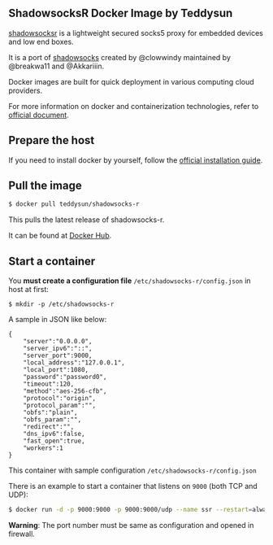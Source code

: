 ## ShadowsocksR Docker Image by Teddysun

[shadowsocksr][1] is a lightweight secured socks5 proxy for embedded devices and low end boxes.

It is a port of [shadowsocks][2] created by @clowwindy maintained by @breakwa11 and @Akkariiin.

Docker images are built for quick deployment in various computing cloud providers.

For more information on docker and containerization technologies, refer to [official document][3].

## Prepare the host

If you need to install docker by yourself, follow the [official installation guide][4].

## Pull the image

```bash
$ docker pull teddysun/shadowsocks-r
```

This pulls the latest release of shadowsocks-r.

It can be found at [Docker Hub][5].

## Start a container

You **must create a configuration file**  `/etc/shadowsocks-r/config.json` in host at first:

```
$ mkdir -p /etc/shadowsocks-r
```

A sample in JSON like below:

```
{
    "server":"0.0.0.0",
    "server_ipv6":"::",
    "server_port":9000,
    "local_address":"127.0.0.1",
    "local_port":1080,
    "password":"password0",
    "timeout":120,
    "method":"aes-256-cfb",
    "protocol":"origin",
    "protocol_param":"",
    "obfs":"plain",
    "obfs_param":"",
    "redirect":"",
    "dns_ipv6":false,
    "fast_open":true,
    "workers":1
}
```

This container with sample configuration `/etc/shadowsocks-r/config.json`

There is an example to start a container that listens on `9000` (both TCP and UDP):

```bash
$ docker run -d -p 9000:9000 -p 9000:9000/udp --name ssr --restart=always -v /etc/shadowsocks-r:/etc/shadowsocks-r teddysun/shadowsocks-r
```

**Warning**: The port number must be same as configuration and opened in firewall.

[1]: https://github.com/shadowsocksrr/shadowsocksr
[2]: https://shadowsocks.org/en/index.html
[3]: https://docs.docker.com/
[4]: https://docs.docker.com/install/
[5]: https://hub.docker.com/r/teddysun/shadowsocks-r/